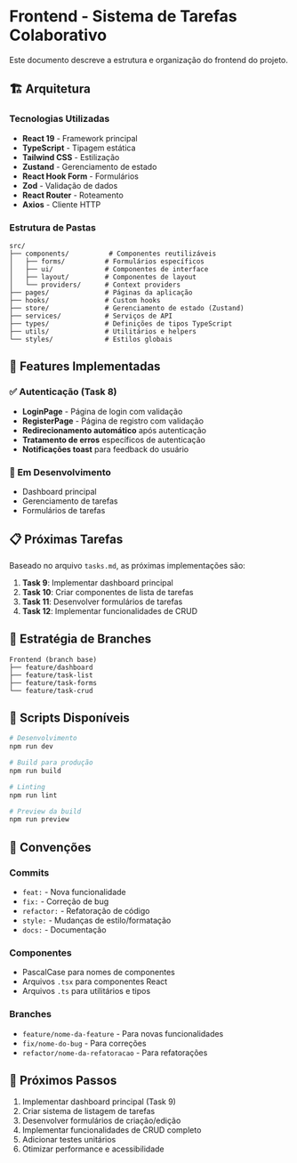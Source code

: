 # Frontend - Sistema de Tarefas Colaborativo

Este documento descreve a estrutura e organização do frontend do projeto.

## 🏗️ Arquitetura

### Tecnologias Utilizadas
- **React 19** - Framework principal
- **TypeScript** - Tipagem estática
- **Tailwind CSS** - Estilização
- **Zustand** - Gerenciamento de estado
- **React Hook Form** - Formulários
- **Zod** - Validação de dados
- **React Router** - Roteamento
- **Axios** - Cliente HTTP

### Estrutura de Pastas
```
src/
├── components/          # Componentes reutilizáveis
│   ├── forms/          # Formulários específicos
│   ├── ui/             # Componentes de interface
│   ├── layout/         # Componentes de layout
│   └── providers/      # Context providers
├── pages/              # Páginas da aplicação
├── hooks/              # Custom hooks
├── store/              # Gerenciamento de estado (Zustand)
├── services/           # Serviços de API
├── types/              # Definições de tipos TypeScript
├── utils/              # Utilitários e helpers
└── styles/             # Estilos globais
```

## 🚀 Features Implementadas

### ✅ Autenticação (Task 8)
- **LoginPage** - Página de login com validação
- **RegisterPage** - Página de registro com validação
- **Redirecionamento automático** após autenticação
- **Tratamento de erros** específicos de autenticação
- **Notificações toast** para feedback do usuário

### 🔄 Em Desenvolvimento
- Dashboard principal
- Gerenciamento de tarefas
- Formulários de tarefas

## 📋 Próximas Tarefas

Baseado no arquivo `tasks.md`, as próximas implementações são:

1. **Task 9**: Implementar dashboard principal
2. **Task 10**: Criar componentes de lista de tarefas
3. **Task 11**: Desenvolver formulários de tarefas
4. **Task 12**: Implementar funcionalidades de CRUD

## 🌿 Estratégia de Branches

```
Frontend (branch base)
├── feature/dashboard
├── feature/task-list
├── feature/task-forms
└── feature/task-crud
```

## 🔧 Scripts Disponíveis

```bash
# Desenvolvimento
npm run dev

# Build para produção
npm run build

# Linting
npm run lint

# Preview da build
npm run preview
```

## 📝 Convenções

### Commits
- `feat:` - Nova funcionalidade
- `fix:` - Correção de bug
- `refactor:` - Refatoração de código
- `style:` - Mudanças de estilo/formatação
- `docs:` - Documentação

### Componentes
- PascalCase para nomes de componentes
- Arquivos `.tsx` para componentes React
- Arquivos `.ts` para utilitários e tipos

### Branches
- `feature/nome-da-feature` - Para novas funcionalidades
- `fix/nome-do-bug` - Para correções
- `refactor/nome-da-refatoracao` - Para refatorações

## 🎯 Próximos Passos

1. Implementar dashboard principal (Task 9)
2. Criar sistema de listagem de tarefas
3. Desenvolver formulários de criação/edição
4. Implementar funcionalidades de CRUD completo
5. Adicionar testes unitários
6. Otimizar performance e acessibilidade
